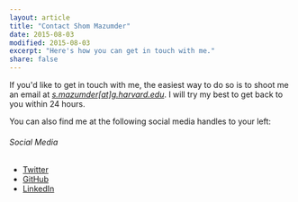```yaml
---
layout: article
title: "Contact Shom Mazumder"
date: 2015-08-03
modified: 2015-08-03
excerpt: "Here's how you can get in touch with me."
share: false
---
```


If you'd like to get in touch with me, the easiest way to do so is to shoot me an email at [*s.mazumder[at]g.harvard.edu*](mailto:smazumder@g.harvard.edu). I will try my best to get back to you within 24 hours. 

You can also find me at the following social media handles to your left:


<div class="sidebar-left top">
  <h6 class="toc-title">Social Media</h6>
  <div class="toc">
    <ul>
      <li><a href="http://twitter.com/shom_mazumder" onclick="ga('send', 'event', 'link', 'click', 'Twitter follow');" title="@shom_mazumder"><i class="fa fa-twitter-square" aria-hidden="true"></i> Twitter</a></li>
      <li><a href="https://github.com/shommazumder" onclick="ga('send', 'event', 'link', 'click', 'GitHub follow');" title="shommazumder"><i class="fa fa-github" aria-hidden="true"></i> GitHub</a></li>
      <li><a href="https://linkedin.com/in/shommazumder" onclick="ga('send', 'event', 'link', 'click', 'LinkedIn follow');" title="shommazumder"><i class="fa fa-linkedin" aria-hidden="true"></i> LinkedIn</a></li>
    </ul>
  </div>
</div><!-- /.sidebar-left -->
